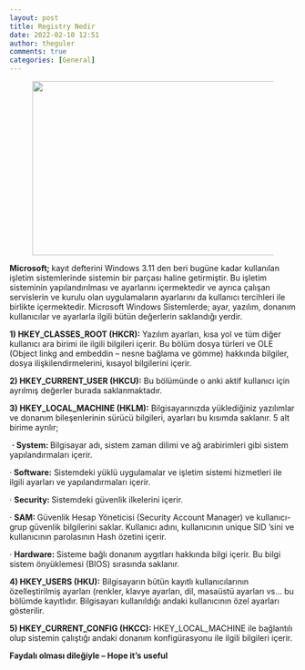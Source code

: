 ```yaml
---
layout: post
title: Registry Nedir
date: 2022-02-10 12:51
author: theguler
comments: true
categories: [General]
---
```

<!-- wp:image {"id":1624,"width":"521px","height":"306px","sizeSlug":"large","linkDestination":"none"} -->
<figure class="wp-block-image size-large is-resized"><img src="https://theguler.wordpress.com/wp-content/uploads/2022/02/regedit-editeur-registre-.jpg?w=1024" alt="" class="wp-image-1624" style="width:521px;height:306px" /></figure>
<!-- /wp:image -->

<!-- wp:paragraph -->
<p><strong>Microsoft; </strong>kayıt defterini Windows 3.11 den beri bugüne kadar kullanılan işletim sistemlerinde sistemin bir parçası haline getirmiştir. Bu işletim sisteminin yapılandırılması ve ayarlarını içermektedir ve ayrıca çalışan servislerin ve kurulu olan uygulamaların ayarlarını da kullanıcı tercihleri ile birlikte içermektedir. Microsoft Windows Sistemlerde; ayar, yazılım, donanım kullanıcılar ve ayarlarla ilgili bütün değerlerin saklandığı yerdir.&nbsp;</p>
<!-- /wp:paragraph -->

<!-- wp:paragraph -->
<p><strong>1) HKEY_CLASSES_ROOT (HKCR)</strong><a><strong>:</strong></a>&nbsp;Yazılım ayarları, kısa yol ve tüm diğer kullanıcı ara birimi ile ilgili bilgileri içerir. Bu bölüm dosya türleri ve OLE (Object linkg and embeddin – nesne bağlama ve gömme) hakkında bilgiler, dosya ilişkilendirmelerini, kısayol bilgilerini içerir.</p>
<!-- /wp:paragraph -->

<!-- wp:paragraph -->
<p><strong>2) HKEY_CURRENT_USER (HKCU):</strong>&nbsp;Bu bölümünde o anki aktif kullanıcı için ayrılmış değerler burada saklanmaktadır.</p>
<!-- /wp:paragraph -->

<!-- wp:paragraph -->
<p><strong>3) HKEY_LOCAL_MACHINE (HKLM):</strong> Bilgisayarınızda yüklediğiniz yazılımlar ve donanım bileşenlerinin sürücü bilgileri, ayarları bu kısımda saklanır. 5 alt birime ayrılır;</p>
<!-- /wp:paragraph -->

<!-- wp:paragraph -->
<p><a>&nbsp;</a><strong><a></a><a>·&nbsp;</a>System:&nbsp;</strong>Bilgisayar adı, sistem zaman dilimi ve ağ arabirimleri gibi sistem yapılandırmaları içerir.</p>
<!-- /wp:paragraph -->

<!-- wp:paragraph -->
<p><a>·<strong>&nbsp;</strong></a><strong>Software:</strong>&nbsp;Sistemdeki yüklü uygulamalar ve işletim sistemi hizmetleri ile ilgili ayarları ve yapılandırmaları içerir.</p>
<!-- /wp:paragraph -->

<!-- wp:paragraph -->
<p>·&nbsp;<strong>Security:&nbsp;</strong>Sistemdeki güvenlik ilkelerini içerir.</p>
<!-- /wp:paragraph -->

<!-- wp:paragraph -->
<p>·&nbsp;<strong>SAM:&nbsp;</strong>Güvenlik Hesap Yöneticisi (Security Account Manager) ve kullanıcı-grup güvenlik bilgilerini saklar. Kullanıcı adını, kullanıcının unique SID ’sini ve kullanıcının parolasının Hash özetini içerir.</p>
<!-- /wp:paragraph -->

<!-- wp:paragraph -->
<p>·&nbsp;<strong>Hardware:&nbsp;</strong>Sisteme bağlı donanım aygıtları hakkında bilgi içerir. Bu bilgi sistem önyüklemesi (BIOS) sırasında saklanır.</p>
<!-- /wp:paragraph -->

<!-- wp:paragraph -->
<p><strong>4) HKEY_USERS (HKU):</strong> Bilgisayarın bütün kayıtlı kullanıcılarının özelleştirilmiş ayarları (renkler, klavye ayarları, dil, masaüstü ayarları vs… bu bölümde kayıtlıdır. Bilgisayarı kullanıldığı andaki kullanıcının özel ayarları gösterilir.</p>
<!-- /wp:paragraph -->

<!-- wp:paragraph -->
<p><strong>5) HKEY_CURRENT_CONFIG (HKCC): </strong>HKEY_LOCAL_MACHINE ile bağlantılı olup sistemin çalıştığı andaki donanım konfigürasyonu ile ilgili bilgileri içerir.</p>
<!-- /wp:paragraph -->

<!-- wp:paragraph -->
<p><strong>Faydalı olması dileğiyle – Hope it’s useful</strong></p>
<!-- /wp:paragraph -->
